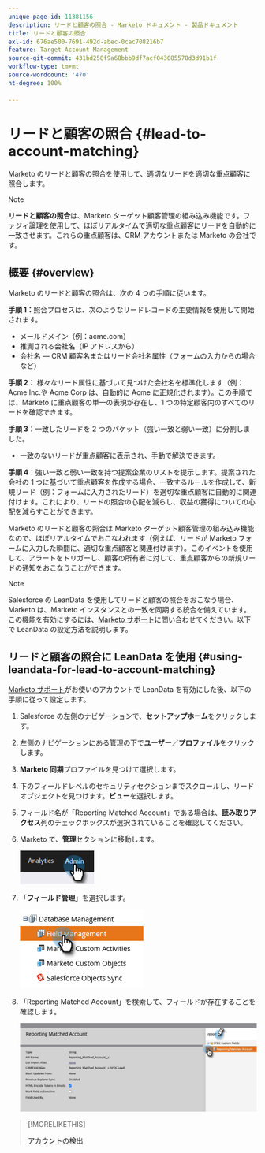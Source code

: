 ```yaml
---
unique-page-id: 11381156
description: リードと顧客の照合 - Marketo ドキュメント - 製品ドキュメント
title: リードと顧客の照合
exl-id: 676ae500-7691-492d-abec-0cac708216b7
feature: Target Account Management
source-git-commit: 431bd258f9a68bbb9df7acf043085578d3d91b1f
workflow-type: tm+mt
source-wordcount: '470'
ht-degree: 100%

---
```


# リードと顧客の照合 {#lead-to-account-matching}

Marketo のリードと顧客の照合を使用して、適切なリードを適切な重点顧客に照合します。

>[!NOTE]
>
>**リードと顧客の照合**&#x200B;は、Marketo ターゲット顧客管理の組み込み機能です。ファジィ論理を使用して、ほぼリアルタイムで適切な重点顧客にリードを自動的に一致させます。これらの重点顧客は、CRM アカウントまたは Marketo の会社です。

## 概要 {#overview}

Marketo のリードと顧客の照合は、次の 4 つの手順に従います。

**手順 1：**&#x200B;照合プロセスは、次のようなリードレコードの主要情報を使用して開始されます。

* メールドメイン（例：acme.com）
* 推測される会社名（IP アドレスから）
* 会社名 — CRM 顧客名またはリード会社名属性（フォームの入力からの場合など）

**手順 2：** 様々なリード属性に基づいて見つけた会社名を標準化します（例：Acme Inc.や Acme Corp は、自動的に Acme に正規化されます）。この手順では、Marketo に重点顧客の単一の表現が存在し、1 つの特定顧客内のすべてのリードを確認できます。

**手順 3**：一致したリードを 2 つのバケット（強い一致と弱い一致）に分割しました。

* 一致のないリードが重点顧客に表示され、手動で解決できます。

**手順 4**：強い一致と弱い一致を持つ提案企業のリストを提示します。提案された会社の 1 つに基づいて重点顧客を作成する場合、一致するルールを作成して、新規リード（例：フォームに入力されたリード）を適切な重点顧客に自動的に関連付けます。これにより、リードの照合の心配を減らし、収益の獲得についての心配を減らすことができます。

Marketo のリードと顧客の照合は Marketo ターゲット顧客管理の組み込み機能なので、ほぼリアルタイムでおこなわれます（例えば、リードが Marketo フォームに入力した瞬間に、適切な重点顧客と関連付けます）。このイベントを使用して、アラートをトリガーし、顧客の所有者に対して、重点顧客からの新規リードの通知をおこなうことができます。

>[!NOTE]
>
>Salesforce の LeanData を使用してリードと顧客の照合をおこなう場合、Marketo は、Marketo インスタンスとの一致を同期する統合を備えています。この機能を有効にするには、[Marketo サポート](https://nation.marketo.com/t5/Support/ct-p/Support)に問い合わせてください。以下で LeanData の設定方法を説明します。

## リードと顧客の照合に LeanData を使用 {#using-leandata-for-lead-to-account-matching}

[Marketo サポート](https://nation.marketo.com/t5/Support/ct-p/Support)がお使いのアカウントで LeanData を有効にした後、以下の手順に従って設定します。

1. Salesforce の左側のナビゲーションで、**セットアップホーム**&#x200B;をクリックします。

1. 左側のナビゲーションにある管理の下で&#x200B;**ユーザー**／**プロファイル**&#x200B;をクリックします。

1. **Marketo 同期**&#x200B;プロファイルを見つけて選択します。

1. 下のフィールドレベルのセキュリティセクションまでスクロールし、リードオブジェクトを見つけます。**ビュー**&#x200B;を選択します。

1. フィールド名が「Reporting Matched Account」である場合は、**読み取りアクセス**&#x200B;列のチェックボックスが選択されていることを確認してください。

1. Marketo で、**管理**&#x200B;セクションに移動します。

   ![](assets/lead-to-account-matching-1.png)

1. 「**フィールド管理**」を選択します。

   ![](assets/lead-to-account-matching-2.png)

1. 「Reporting Matched Account」を検索して、フィールドが存在することを確認します。

   ![](assets/lead-to-account-matching-3.png)

>[!MORELIKETHIS]
>
>[アカウントの検出](/help/marketo/product-docs/target-account-management/target/named-accounts/discover-accounts.md)
